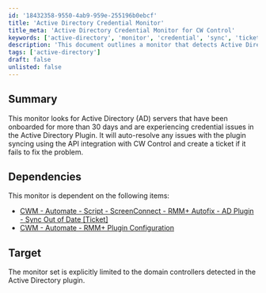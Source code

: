 ```yaml
---
id: '18432358-9550-4ab9-959e-255196b0ebcf'
title: 'Active Directory Credential Monitor'
title_meta: 'Active Directory Credential Monitor for CW Control'
keywords: ['active-directory', 'monitor', 'credential', 'sync', 'ticket']
description: 'This document outlines a monitor that detects Active Directory servers onboarded for over 30 days experiencing credential issues. It utilizes API integration with CW Control to auto-resolve syncing problems and creates tickets if resolution fails.'
tags: ['active-directory']
draft: false
unlisted: false
---
```


## Summary

This monitor looks for Active Directory (AD) servers that have been onboarded for more than 30 days and are experiencing credential issues in the Active Directory Plugin. It will auto-resolve any issues with the plugin syncing using the API integration with CW Control and create a ticket if it fails to fix the problem.

## Dependencies

This monitor is dependent on the following items:

- [CWM - Automate - Script - ScreenConnect - RMM+ Autofix - AD Plugin - Sync Out of Date [Ticket]](<../scripts/ScreenConnect - RMM+ Autofix - AD Plugin - Sync Out of Date Ticket.md>)  
- [CWM - Automate - RMM+ Plugin Configuration](<../scripts/CWM - Automate - RMM+ Plugin Configuration.md>)  

## Target

The monitor set is explicitly limited to the domain controllers detected in the Active Directory plugin.
